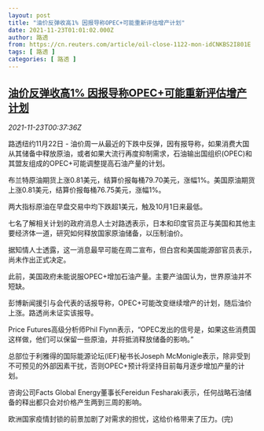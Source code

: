 ```yaml
---
layout: post
title: "油价反弹收高1% 因报导称OPEC+可能重新评估增产计划"
date: 2021-11-23T01:01:02.000Z
author: 路透
from: https://cn.reuters.com/article/oil-close-1122-mon-idCNKBS2I801E
tags: [ 路透 ]
categories: [ 路透 ]
---
```

<!--1637629262000-->
[油价反弹收高1% 因报导称OPEC+可能重新评估增产计划](https://cn.reuters.com/article/oil-close-1122-mon-idCNKBS2I801E)
------

<div>
<div><i>2021-11-23T00:37:36Z</i></div><p>路透纽约11月22日 - 油价周一从最近的下跌中反弹，因有报导称，如果消费大国从其储备中释放原油，或者如果大流行再度抑制需求，石油输出国组织(OPEC)和其盟友组成的OPEC+可能调整提高石油产量的计划。</p><p>布兰特原油期货上涨0.81美元，结算价报每桶79.70美元，涨幅1%。美国原油期货上涨0.81美元，结算价报每桶76.75美元，涨幅1%。</p><p>两大指标原油在早盘交易中均下跌超1美元，触及10月1日来最低。</p><p>七名了解相关计划的政府消息人士对路透表示，日本和印度官员正与美国和其他主要经济体一道，研究如何释放国家原油储备，以压制油价。</p><p>据知情人士透露，这一消息最早可能在周二宣布，但白宫和美国能源部官员表示，尚未作出正式决定。</p><p>此前，美国政府未能说服OPEC+增加石油产量。主要产油国认为，世界原油并不短缺。</p><p>彭博新闻援引与会代表的话报导称，OPEC+可能改变继续增产的计划，随后油价上涨。路透尚未证实该报导。</p><p>Price Futures高级分析师Phil Flynn表示，“OPEC发出的信号是，如果这些消费国这样做，他们可以保留一些原油，并将抵消释放储备的影响。”</p><p>总部位于利雅得的国际能源论坛(IEF)秘书长Joseph McMonigle表示，除非受到不可预见的外部因素干扰，否则OPEC+预计将坚持目前每月逐步增加产量的计划。</p><p>咨询公司Facts Global Energy董事长Fereidun Fesharaki表示，任何战略石油储备的释出都只会对价格产生两到三周的影响。</p><p>欧洲国家疫情封锁的前景加剧了对需求的担忧，这给价格带来了压力。(完)</p>
</div>
